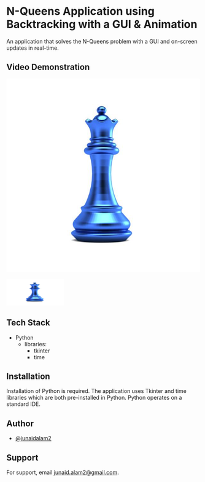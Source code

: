 
# N-Queens Application using Backtracking with a GUI & Animation
An application that solves the N-Queens problem with a GUI and on-screen updates in real-time.


## Video Demonstration

![Link to Demo](https://github.com/junaidalam2/NQueensWithGUI/blob/main/queen.png?raw=true)

<a href="https://www.youtube.com/watch?v=1O6CjGNIUN0">
         <img alt="Demo" src="https://github.com/junaidalam2/NQueensWithGUI/blob/main/queen.png"
         width=150" height="70">
</a>



## Tech Stack

- Python
  - libraries:
    - tkinter
    - time


## Installation
Installation of Python is required. The application uses Tkinter and time libraries which are both pre-installed in Python. Python operates on a standard IDE. 

## Author

- [@junaidalam2](https://github.com/junaidalam2)


## Support

For support, email junaid.alam2@gmail.com.
